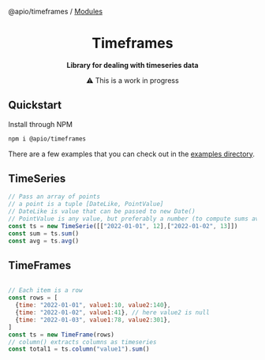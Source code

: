 @apio/timeframes / [Modules](modules.md)

<h1  align="center">Timeframes</h1>

<p align="center">
  <strong>Library for dealing with timeseries data</strong>
  <div align="center"> ⚠️ This is a work in progress</div>
</p>

## Quickstart

Install through NPM
```bash
npm i @apio/timeframes
```

There are a few examples that you can check out in the [examples directory](https://github.com/fatmatto/timeframes/tree/main/examples).

## TimeSeries

```javascript
// Pass an array of points
// a point is a tuple [DateLike, PointValue]
// DateLike is value that can be passed to new Date()
// PointValue is any value, but preferably a number (to compute sums averages ecc)
const ts = new TimeSerie([["2022-01-01", 12],["2022-01-02", 13]])
const sum = ts.sum()
const avg = ts.avg()
```

## TimeFrames

```javascript

// Each item is a row
const rows = [
  {time: "2022-01-01", value1:10, value2:140},
  {time: "2022-01-02", value1:41}, // here value2 is null
  {time: "2022-01-03", value1:78, value2:301},
]
const ts = new TimeFrame(rows)
// column() extracts columns as timeseries
const total1 = ts.column("value1").sum()
```
